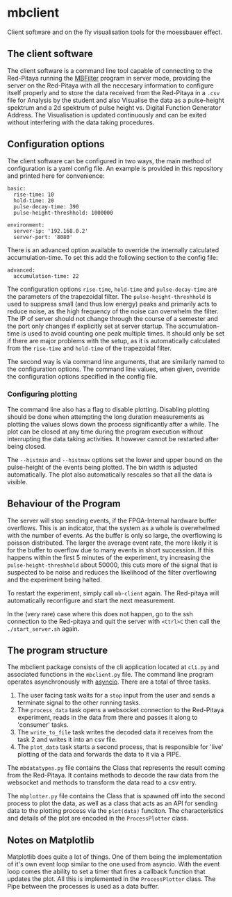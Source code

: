 # mbclient
Client software and on the fly visualisation tools for the moessbauer effect.

## The client software
The client software is a command line tool capable of connecting to the Red-Pitaya running the [MBFilter](https://github.com/phylex/MBFilter)
program in server mode, providing the server on the Red-Pitaya with all the neccesary information to configure itself properly and to store the data
received from the Red-Pitaya in a `.csv` file for Analysis by the student and also Visualise the data as a pulse-height spektrum and a 2d spektrum of
pulse height vs. Digital Function Generator Address. The Visualisation is updated continuously and can be exited without interfering with the data
taking procedures.

## Configuration options
The client software can be configured in two ways, the main method of configuration is a yaml config file. An example is provided in this repository
and printed here for convenience:
```
basic:
  rise-time: 10
  hold-time: 20
  pulse-decay-time: 390
  pulse-height-threshhold: 1000000

environment:
  server-ip: '192.168.0.2'
  server-port: '8080'
```

There is an advanced option available to override the internally calculated accumulation-time. To set this add the following section to the
config file:
```
advanced:
  accumulation-time: 22
```

The configuration options `rise-time`, `hold-time` and `pulse-decay-time` are the parameters of the trapezoidal filter. The `pulse-height-threshhold`
is used to suppress small (and thus low energy) peaks and primarily acts to reduce noise, as the high frequency of the noise can overwhelm the filter.
The IP of server should not change through the course of a semester and the port only changes if explicitly set at server startup.
The accumulation-time is used to avoid counting one peak multiple times. It should only be set if there are major problems with the setup, as it is
automatically calculated from the `rise-time` and `hold-time` of the trapezoidal filter.

The second way is via command line arguments, that are similarly named to the configuration options. The command line values, when given, override the
configuration options specified in the config file.

### Configuring plotting
The command line also has a flag to disable plotting. Disabling plotting should be done when attempting the long duration measurements as plotting the
values slows down the process significantly after a while. The plot can be closed at any time during the program execution without interrupting the
data taking activities. It however cannot be restarted after being closed.

The `--histmin` and `--histmax` options set the lower and upper bound on the pulse-height of the events being plotted. The bin width is adjusted
automatically. The plot also automatically rescales so that all the data is visible.

## Behaviour of the Program
The server will stop sending events, if the FPGA-Internal hardware buffer overflows. This is an indicator, that the system as a whole is overwhelmed
with the number of events. As the buffer is only so large, the overflowing is poisson distributed. The larger the average event rate, the more likely
it is for the buffer to overflow due to many events in short succession. If this happens within the first 5 minutes of the experiment, try increasing
the `pulse-height-threshhold` about 50000, this cuts more of the signal that is suspected to be noise and reduces the likelihood of the filter
overflowing and the experiment being halted.

To restart the experiment, simply call `mb-client` again. The Red-pitaya will automatically reconfigure and start the next measurement.

In the (very rare) case where this does not happen, go to the ssh connection to the Red-pitaya and quit the server with `<Ctrl>C` then call the
`./start_server.sh` again.

## The program structure
The mbclient package consists of the cli application located at `cli.py` and associated functions in the `mbclient.py` file. The command line program
operates asynchronously with [asyncio](https://docs.python.org/3/library/asyncio.html). There are a total of three tasks.
1. The user facing task waits for a `stop` input from the user and sends a terminate signal to the other running tasks.
2. The `process_data` task opens a websocket connection to the Red-Pitaya experiment, reads in the data from there and passes it along to 'consumer'
   tasks.
3. The `write_to_file` task writes the decoded data it receives from the task 2 and writes it into an csv file.
4. The `plot_data` task starts a second process, that is responsible for 'live' plotting of the data and forwards the data to it via a PIPE.

The `mbdatatypes.py` file contains the Class that represents the result coming from the Red-Pitaya. It contains methods to decode the raw data from
the websocket and methods to transform the data read to a csv entry.

The `mbplotter.py` file contains the Class that is spawned off into the second process to plot the data, as well as a class that acts as an API for
sending data to the plotting process via the `plot(data)` funciton. The characteristics and details of the plot are encoded in the `ProcessPlotter` class.

## Notes on Matplotlib
Matplotlib does quite a lot of things. One of them being the implementation of it's own event loop similar to the one used from asyncio. With the
event loop comes the ability to set a timer that fires a callback function that updates the plot. All this is implemented in the `ProcessPlotter`
class. The Pipe between the processes is used as a data buffer.

